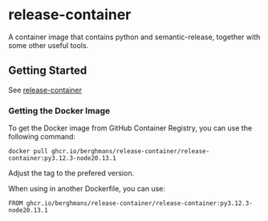 # release-container

A container image that contains python and semantic-release, together with some other useful tools.

## Getting Started

See [release-container](https://github.com/Berghmans/release-container/pkgs/container/release-container%2Frelease-container)

### Getting the Docker Image

To get the Docker image from GitHub Container Registry, you can use the following command:

```
docker pull ghcr.io/berghmans/release-container/release-container:py3.12.3-node20.13.1
```

Adjust the tag to the prefered version.

When using in another Dockerfile, you can use:

```
FROM ghcr.io/berghmans/release-container/release-container:py3.12.3-node20.13.1
```
